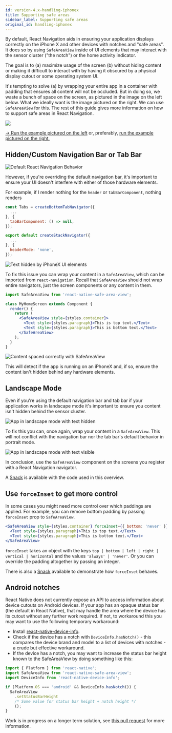 ```yaml
---
id: version-4.x-handling-iphonex
title: Supporting safe areas
sidebar_label: Supporting safe areas
original_id: handling-iphonex
---
```


By default, React Navigation aids in ensuring your application displays correctly on the iPhone X and other devices with notches and "safe areas". It does so by using `SafeAreaView` inside of UI elements that may interact with the sensor cluster ("the notch") or the home activity indicator.

The goal is to (a) maximize usage of the screen (b) without hiding content or making it difficult to interact with by having it obscured by a physical display cutout or some operating system UI.

It's tempting to solve (a) by wrapping your entire app in a container with padding that ensures all content will not be occluded. But in doing so, we waste a bunch of space on the screen, as pictured in the image on the left below. What we ideally want is the image pictured on the right. We can use `SafeAreaView` for this. The rest of this guide gives more information on how to support safe areas in React Navigation.

![](/docs/assets/iphoneX/00-intro.png)

<a href="https://snack.expo.io/@react-navigation/boring-safe-area" target="blank" class="run-code-button">&rarr; Run the example pictured on the left</a> or, preferably, <a href="https://snack.expo.io/@react-navigation/nice-safe-area" target="blank" class="run-code-button">run the example pictured on the right.</a>

## Hidden/Custom Navigation Bar or Tab Bar

![Default React Navigation Behavior](/docs/assets/iphoneX/01-iphonex-default.png)

However, if you're overriding the default navigation bar, it's important to ensure your UI doesn't interfere with either of those hardware elements.

For example, if I render nothing for the `header` or `tabBarComponent`, nothing renders

```jsx
const Tabs = createBottomTabNavigator({
  ...
}, {
  tabBarComponent: () => null,
});

export default createStackNavigator({
  ...
}, {
  headerMode: 'none',
});
```

![Text hidden by iPhoneX UI elements](/docs/assets/iphoneX/02-iphonex-content-hidden.png)

To fix this issue you can wrap your content in a `SafeAreaView`, which can be imported from `react-navigation`. Recall that `SafeAreaView` should not wrap entire navigators, just the screen components or any content in them.

```jsx
import SafeAreaView from 'react-native-safe-area-view';

class MyHomeScreen extends Component {
  render() {
    return (
      <SafeAreaView style={styles.container}>
        <Text style={styles.paragraph}>This is top text.</Text>
        <Text style={styles.paragraph}>This is bottom text.</Text>
      </SafeAreaView>
    );
  }
}
```

![Content spaced correctly with SafeAreaView](/docs/assets/iphoneX/03-iphonex-content-fixed.png)

This will detect if the app is running on an iPhoneX and, if so, ensure the content isn't hidden behind any hardware elements.

## Landscape Mode

Even if you're using the default navigation bar and tab bar if your application works in landscape mode it's important to ensure you content isn't hidden behind the sensor cluster.

![App in landscape mode with text hidden](/docs/assets/iphoneX/04-iphonex-landscape-hidden.png)

To fix this you can, once again, wrap your content in a `SafeAreaView`. This will not conflict with the navigation bar nor the tab bar's default behavior in portrait mode.

![App in landscape mode with text visible](/docs/assets/iphoneX/05-iphonex-landscape-fixed.png)

In conclusion, use the `SafeAreaView` component on the screens you register with a React Navigation navigator.

A [Snack](https://snack.expo.io/@react-navigation/docs:-iphonex-demo-v3) is available with the code used in this overview.

## Use `forceInset` to get more control

In some cases you might need more control over which paddings are applied. For example, you can remove bottom padding by passing `forceInset` prop to `SafeAreaView`.

```jsx
<SafeAreaView style={styles.container} forceInset={{ bottom: 'never' }}>
  <Text style={styles.paragraph}>This is top text.</Text>
  <Text style={styles.paragraph}>This is bottom text.</Text>
</SafeAreaView>
```

`forceInset` takes an object with the keys `top | bottom | left | right | vertical | horizontal` and the values `'always' | 'never'`. Or you can override the padding altogether by passing an integer.

There is also a [Snack](https://snack.expo.io/@react-navigation/react-navigation-docs:-safeareaview-demo-v3) available to demonstrate how `forceInset` behaves.

## Android notches

React Native does not currently expose an API to access information about device cutouts on Android devices. If your app has an opaque status bar (the default in React Native), that may handle the area where the device has its cutout without any further work required. If not, to workaround this you may want to use the following temporary workaround:

- Install [react-native-device-info](https://github.com/react-native-community/react-native-device-info).
- Check if the device has a notch with `DeviceInfo.hasNotch()` - this compares the device brand and model to a list of devices with notches - a crude but effective workaround.
- If the device has a notch, you may want to increase the status bar height known to the SafeAreaView by doing something like this:

```js
import { Platform } from 'react-native';
import SafeAreaView from 'react-native-safe-area-view';
import DeviceInfo from 'react-native-device-info';

if (Platform.OS === 'android' && DeviceInfo.hasNotch()) {
  SafeAreaView
    .setStatusBarHeight
    /* Some value for status bar height + notch height */
    ();
}
```

Work is in progress on a longer term solution, see [this pull request](https://github.com/facebook/react-native/pull/20999) for more information.
